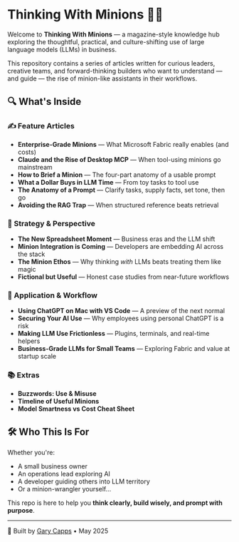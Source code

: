 # Thinking With Minions 🧠🍌

Welcome to **Thinking With Minions** — a magazine-style knowledge hub exploring the thoughtful, practical, and culture-shifting use of large language models (LLMs) in business.

This repository contains a series of articles written for curious leaders, creative teams, and forward-thinking builders who want to understand — and guide — the rise of minion-like assistants in their workflows.

## 🔍 What's Inside

### ✍️ Feature Articles
- **Enterprise-Grade Minions** — What Microsoft Fabric really enables (and costs)
- **Claude and the Rise of Desktop MCP** — When tool-using minions go mainstream
- **How to Brief a Minion** — The four-part anatomy of a usable prompt
- **What a Dollar Buys in LLM Time** — From toy tasks to tool use
- **The Anatomy of a Prompt** — Clarify tasks, supply facts, set tone, then go
- **Avoiding the RAG Trap** — When structured reference beats retrieval

### 🧩 Strategy & Perspective
- **The New Spreadsheet Moment** — Business eras and the LLM shift
- **Minion Integration is Coming** — Developers are embedding AI across the stack
- **The Minion Ethos** — Why thinking *with* LLMs beats treating them like magic
- **Fictional but Useful** — Honest case studies from near-future workflows

### 📓 Application & Workflow
- **Using ChatGPT on Mac with VS Code** — A preview of the next normal
- **Securing Your AI Use** — Why employees using personal ChatGPT is a risk
- **Making LLM Use Frictionless** — Plugins, terminals, and real-time helpers
- **Business-Grade LLMs for Small Teams** — Exploring Fabric and value at startup scale

### 📚 Extras
- **Buzzwords: Use & Misuse**
- **Timeline of Useful Minions**
- **Model Smartness vs Cost Cheat Sheet**

## 🛠 Who This Is For

Whether you're:
- A small business owner
- An operations lead exploring AI
- A developer guiding others into LLM territory
- Or a minion-wrangler yourself...

This repo is here to help you **think clearly, build wisely, and prompt with purpose**.

---

📍 Built by [Gary Capps](https://github.com/glcapps) • May 2025